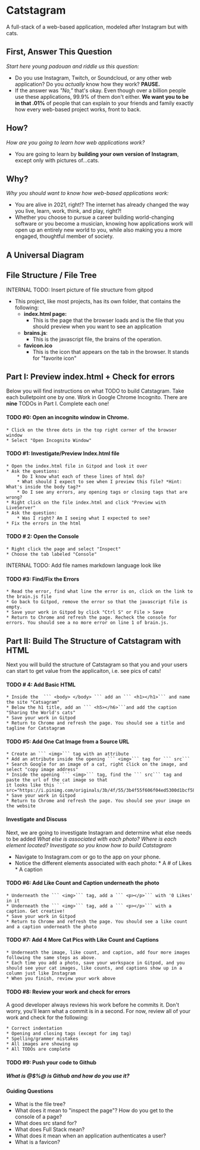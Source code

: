 # Catstagram
A full-stack of a web-based application, modeled after Instagram but with cats. 

## First, Answer This Question
*Start here young padouan and riddle us this question:*
* Do you use Instagram, Twitch, or Soundcloud, or any other web application? Do you *actually* know how they work? **PAUSE.**
* If the answer was *"No,"* that's okay. Even though over a billion people use these applications, 99.9%
of them don't either. **We want you to be in that .01%** of 
people that can explain to your friends and family exactly how every web-based project works, front to back. 

## How?
*How are you going to learn how web applications work?*
* You are going to learn by **building your own version of Instagram**, except only with
pictures of...cats.

## Why?
*Why you should want to know how web-based applications work:*
* You are alive in 2021, right!? The internet has already changed the way you live, learn, work, think, and play, right?! 
* Whether you choose to pursue a career building world-changing software or you become a musician, knowing how applications
work will open up an entirely new world to you, while also making you a more engaged, thoughtful member of society. 


## A Universal Diagram

## File Structure / File Tree
INTERNAL TODO: Insert picture of file structure from gitpod
* This project, like most projects, has its own folder, that contains the following:
    * **index.html page:**
        * This is the page that the browser loads and is the file that you should preview when you want to see an application
    * **brains.js**:
        * This is the javascript file, the brains of the operation.
    * **favicon.ico**
        * This is the icon that appears on the tab in the browser. It stands for "favorite icon"
        
 
## Part I: Preview index.html + Check for errors
Below you will find instructions on what TODO to build Catstagram. Take each bulletpoint one by one. Work in Google Chrome Incognito. 
There are **nine** TODOs in Part I. Complete each one!

#### TODO #0: Open an incognito window in Chrome.
    * Click on the three dots in the top right corner of the browser window
    * Select "Open Incognito Window"

#### TODO #1: Investigate/Preview Index.html file
    * Open the index.html file in Gitpod and look it over
    * Ask the questions:
        * Do I know what each of these lines of html do?
        * What should I expect to see when I preview this file? *Hint: What's inside the body tag?*
        * Do I see any errors, any opening tags or closing tags that are wrong?
    * Right click on the file index.html and click "Preview with LiveServer"
    * Ask the question: 
        * Was I right? Am I seeing what I expected to see?
    * Fix the errors in the html

#### TODO # 2: Open the Console
    * Right click the page and select "Inspect"
    * Choose the tab labeled "Console"

INTERNAL TODO: Add file names markdown language look like

#### TODO #3: Find/Fix the Errors
    * Read the error, find what line the error is on, click on the link to the brain.js file
    * Go back to Gitpod, remove the error so that the javascript file is empty.
    * Save your work in Gitpod by click "Ctrl S" or File > Save
    * Return to Chrome and refresh the page. Recheck the console for errors. You should see a no more error on line 1 of brain.js.

## Part II: Build The Structure of Catstagram with HTML
Next you will build the structure of Catstagram so that you and your users can start to get value
from the applicaiton, i.e. see pics of cats!

#### TODO # 4: Add Basic HTML
    * Inside the  ``` <body> </body> ``` add an ``` <h1></h1>``` and name the site "Catsagram"
    * Below the h1 title, add an ``` <h5></h6>```and add the caption "Sharing the World's cats" 
    * Save your work in Gitpod
    * Return to Chrome and refresh the page. You should see a title and tagline for Catstagram

    
    
#### TODO #5: Add One Cat Image from a Source URL
    * Create an ``` <img>``` tag with an attribute
    * Add an attribute inside the opening ``` <img>``` tag for ``` src```
    * Search Google for an image of a cat, right click on the image, and select "copy image address"
    * Inside the opening ``` <img>``` tag, find the ``` src``` tag and paste the url of the cat image so that 
    it looks like this ``` src="https://i.pinimg.com/originals/3b/4f/55/3b4f55f606f04ed5300d1bcf589c010e.jpg"```
    * Save your work in Gitpod
    * Return to Chrome and refresh the page. You should see your image on the website
 
#### Investigate and Discuss

Next, we are going to investigate Instagram and determine what else needs to be added
*What else is associated with each photo? Where is each element located? Investigate so you know how to build Catstagram*

* Navigate to Instagram.com or go to the app on your phone. 
* Notice the different elements associated with each photo:
        * A # of Likes
        * A caption
        
#### TODO #6: Add Like Count and Caption underneath the photo
    * Underneath the ``` <img>``` tag, add a ``` <p></p>``` with '0 Likes' in it
    * Underneath the ``` <img>``` tag, add a ``` <p></p>``` with a caption. Get creative!
    * Save your work in Gitpod
    * Return to Chrome and refresh the page. You should see a like count and a caption underneath the photo

#### TODO #7: Add 4 More Cat Pics with Like Count and Captions
    * Underneath the image, like count, and caption, add four more images following the same steps as above.
    * Each time you add a photo, save your workspace in Gitpod, and you should see your cat images, like counts, and captions show up in a column just like Instagram
    * When you finish, review your work above
    
#### TODO #8: Review your work and check for errors
A good developer always reviews his work before he commits it. Don't worry, you'll learn what a commit is in a second. For now, 
review all of your work and check for the following:

    * Correct indentation
    * Opening and closing tags (except for img tag)
    * Spelling/grammer mistakes
    * All images are showing up
    * All TODOs are complete

    
#### TODO #9: Push your code to Github



##### What is @$%@ is Github and how do you use it?

#### Guiding Questions
* What is the file tree?
* What does it mean to "inspect the page"? How do you get to the console of a page?
* What does src stand for?
* What does Full Stack mean?
* What does it mean when an application authenticates a user?
* What is a favicon?
